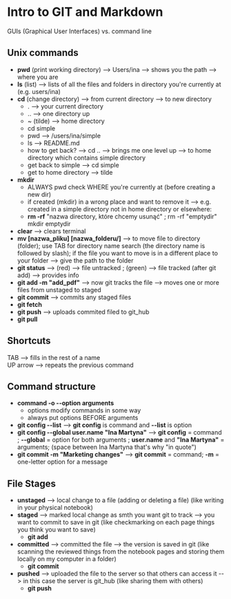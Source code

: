 # Intro to GIT and Markdown

GUIs (Graphical User Interfaces) vs. command line
  
## **Unix commands**<br>
* **pwd** (print working directory) --> Users/ina --> shows you the path --> where you are<br>
* **ls** (list) --> lists of all the files and folders in directory you're currently at (e.g. users/ina)<br>
* **cd** (change directory) --> from current directory --> to new directory<br>
    -  . --> your current directory<br>
    - .. --> one directory up<br>
    - ~ (tilde) --> home directory<br>
    - cd simple<br>
    - pwd --> /users/ina/simple<br>
    - ls --> README.md<br>
    - how to get back? --> cd .. --> brings me one level up --> to home directory which contains simple directory<br>
    - get back to simple --> cd simple<br>
    - get to home directory --> tilde<br>
* **mkdir**<br>
    - ALWAYS pwd check WHERE you're currently at (before creating a new dir)<br>
    - if created (mkdir) in a wrong place and want to remove it --> e.g. created in a simple directory not in home directory or elsewhere:<br>
    - **rm -rf** "nazwa directory, które chcemy usunąć" ; rm -rf "emptydir"<br>
      mkdir emptydir<br>
* **clear** --> clears terminal<br>
* **mv [nazwa_pliku] [nazwa_folderu/]** --> to move file to directory (folder); use TAB for directory name search (the directory name is followed by slash); if the file you want to move is in a different place to your folder --> give the path to the folder<br>
* **git status** --> (red) --> file untracked ; (green) --> file tracked (after git add) --> provides info <br>
* **git add -m "add_pdf"** --> now git tracks the file --> moves one or more files from unstaged to staged <br>
* **git commit** --> commits any staged files <br> 
* **git fetch** <br>
* **git push** --> uploads commited filed to git_hub <br>
* **git pull** <br>

     
## **Shortcuts**<br>
  TAB --> fills in the rest of a name<br>
  UP arrow --> repeats the previous command<br>

## Command structure<br>
- **command -o --option arguments**<br>
  - options modify commands in some way
  - always put options BEFORE arguments
- **git config --list** --> **git config** is command and **--list** is option<br>
- **git config --global user.name "Ina Martyna"** --> **git config** = command ; **--global** = option for both arguments ; **user.name** and **"Ina Martyna"** = arguments; (space between Ina Martyna that's why "in quote")<br>
- **git commit -m "Marketing changes"** --> **git commit** = command; **-m** = one-letter option for a message<br>

## File Stages <br>
- **unstaged** --> local change to a file (adding or deleting a file) (like writing in your physical notebook)<br>
- **staged** --> marked local change as smth you want git to track --> you want to commit to save in git (like checkmarking on each page things you think you want to save)<br>
  * **git add**<br>
- **committed** --> committed the file --> the version is saved in git (like scanning the reviewed things from the notebook pages and storing them locally on my computer in a folder) <br>
  * **git commit**<br>
- **pushed** --> uploaded the file to the server so that others can access it --> in this case the server is git_hub (like sharing them with others) <br>
  * **git push** <br>



  









  

